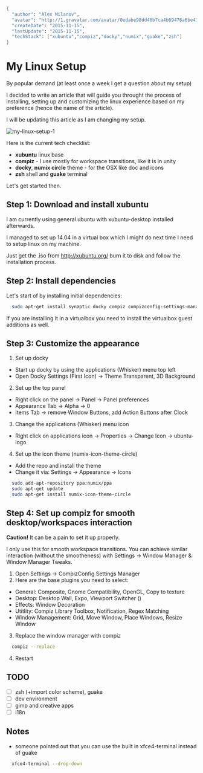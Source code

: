 ```meta
{
  "author": "Alex Milanov",
  "avatar": "http://1.gravatar.com/avatar/0edabe98dd46b7ca4b69476a6be41736",
  "createDate": "2015-11-15",
  "lastUpdate": "2015-11-15",
  "techStack": ["xubuntu","compiz","docky","numix","guake","zsh"]
}
```
# My Linux Setup

By popular demand (at least once a week I get a question about my setup)

I decided to write an article that will guide you throught the process of installing, setting up and customizing the linux experience based on my preference (hence the name of the article).

I will be updating this article as I am changing my setup.

![my-linux-setup-1](/assets/txt/my-linux-setup-1.png)

Here is the current tech checklist:
- **xubuntu** linux base
- **compiz** - I use mostly for workspace transitions, like it is in unity
- **docky**, **numix circle** theme - for the OSX like doc and icons
- **zsh** shell and **guake** terminal

Let's get started then.
## Step 1: Download and install xubuntu
I am currently using general ubuntu with xubuntu-desktop installed afterwards. 

I managed to set up 14.04 in a virtual box which I might do next time I need to setup linux on my machine.

Just get the .iso from http://xubuntu.org/ burn it to disk and follow the installation process.

## Step 2: Install dependencies
Let's start of by installing initial dependencies:
```sh
  sudo apt-get install synaptic docky compiz compizconfig-settings-manager guake
```

If you are installing it in a virtualbox you need to install the virtualbox guest additions as well.

## Step 3: Customize the appearance
1. Set up docky
 - Start up docky by using the applications (Whisker) menu top left
 - Open Docky Settings (First Icon) -> Theme Transparent, 3D Background
2. Set up the top panel
 - Right click on the panel -> Panel -> Panel preferences
 - Appearance Tab -> Alpha -> 0
 - Items Tab -> remove Window Buttons, add Action Buttons after Clock
3. Change the applications (Whisker) menu icon
 - Right click on applications icon -> Properties -> Change Icon -> ubuntu-logo
4. Set up the icon theme (numix-icon-theme-circle)
 - Add the repo and install the theme
 - Change it via: Settings -> Appearance -> Icons

```sh
  sudo add-apt-repository ppa:numix/ppa
  sudo apt-get update
  sudo apt-get install numix-icon-theme-circle
```

## Step 4: Set up compiz for smooth desktop/workspaces interaction
**Caution!** It can be a pain to set it up properly. 

I only use this for smooth workspace transitions. You can achieve similar interaction (without the smootheness) with Settings -> Window Manager & Window Manager Tweaks. 

1. Open Settings -> CompizConfig Settings Manager
2. Here are the base plugins you need to select:
 - General: Composite, Gnome Compatibility, OpenGL, Copy to texture
 - Desktop: Desktop Wall, Expo, Viewport Switcher ()
 - Effects: Window Decoration
 - Utitlity: Compiz Library Toolbox, Notification, Regex Matching
 - Window Management: Grid, Move Window, Place Windows, Resize Window
3. Replace the window manager with compiz

```sh
  compiz --replace
```
4. Restart

## TODO
- [ ] zsh (+import color scheme), guake
- [ ] dev environment
- [ ] gimp and creative apps
- [ ] i18n

## Notes
 - someone pointed out that you can use the built in xfce4-terminal instead of guake

```sh
  xfce4-terminal --drop-down
```

